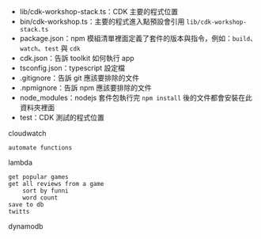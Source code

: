
- lib/cdk-workshop-stack.ts：CDK 主要的程式位置
- bin/cdk-workshop.ts：主要的程式進入點預設會引用 `lib/cdk-workshop-stack.ts`
- package.json：npm 模組清單裡面定義了套件的版本與指令，例如：`build`、`watch`、`test` 與 `cdk`
- cdk.json：告訴 toolkit 如何執行 app
- tsconfig.json：typescript 設定檔
- .gitignore：告訴 git 應該要排除的文件
- .npmignore：告訴 npm 應該要排除的文件
- node_modules：nodejs 套件包執行完 `npm install` 後的文件都會安裝在此資料夾裡面
- test：CDK 測試的程式位置


cloudwatch

    automate functions

lambda

    get popular games
    get all reviews from a game
        sort by funni
        word count
    save to db
    twitts

dynamodb